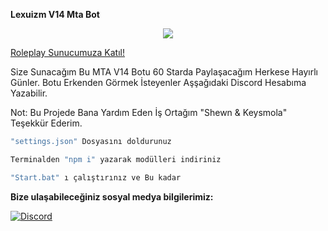 **Lexuizm V14 Mta Bot**

<div align="center">
    <img src="https://komarev.com/ghpvc/?username=Lexuizmm&color=yellow"/>
</div>

<a href="https://discord.gg/focusmta" target="_blank">Roleplay Sunucumuza Katıl!</a>


Size Sunacağım Bu MTA V14 Botu 60 Starda Paylaşacağım Herkese Hayırlı Günler. Botu Erkenden Görmek İsteyenler Aşşağıdaki Discord Hesabıma Yazabilir.

Not: Bu Projede Bana Yardım Eden İş Ortağım "Shewn & Keysmola" Teşekkür Ederim.

```js
"settings.json" Dosyasını doldurunuz

Terminalden "npm i" yazarak modülleri indiriniz

"Start.bat" ı çalıştırınız ve Bu kadar
```

**Bize ulaşabileceğiniz sosyal medya bilgilerimiz:**

 [![Discord](https://lanyard.cnrad.dev/api/920738699032014848)](https://discord.com/users/920738699032014848)


